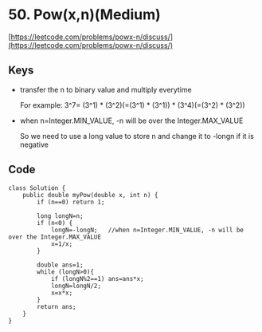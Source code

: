 # 50. Pow(x,n)(Medium)
[https://leetcode.com/problems/powx-n/discuss/](https://leetcode.com/problems/powx-n/discuss/)

## Keys
* transfer the n to binary value and multiply everytime

   For example: 3^7= (3^1) * (3^2)(=(3^1) * (3^1)) * (3^4)(=(3^2) * (3^2))

* when n=Integer.MIN_VALUE, -n will be over the Integer.MAX_VALUE

   So we need to use a long value to store n and change it to -longn if it is negative

## Code
```
class Solution {
    public double myPow(double x, int n) {
        if (n==0) return 1;
        
        long longN=n;
        if (n<0) {
            longN=-longN;   //when n=Integer.MIN_VALUE, -n will be over the Integer.MAX_VALUE
            x=1/x;
        }
        
        double ans=1;       
        while (longN>0){
            if (longN%2==1) ans=ans*x;
            longN=longN/2;
            x=x*x;
        }
        return ans;
    }
}
```
